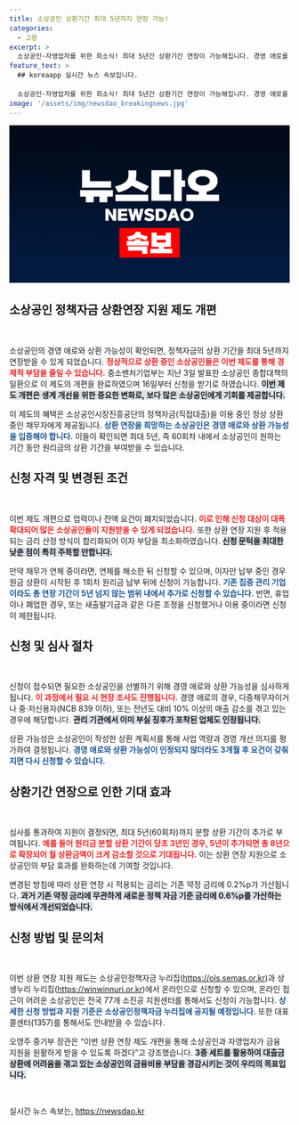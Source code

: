 ```yaml
---
title: 소상공인 상환기간 최대 5년까지 연장 가능!
categories:
  - 고용
excerpt: >
  소상공인·자영업자를 위한 희소식! 최대 5년간 상환기간 연장이 가능해집니다. 경영 애로를 겪고 있는 소상공인이라면, 이번 제도를 통해 부담을 줄일 절호의 기회를 잡으세요!
feature_text: >
  ## koreaapp 실시간 뉴스 속보입니다.

  소상공인·자영업자를 위한 희소식! 최대 5년간 상환기간 연장이 가능해집니다. 경영 애로를 겪고 있는 소상공인이라면, 이번 제도를 통해 부담을 줄일 절호의 기회를 잡으세요!
image: '/assets/img/newsdao_breakingnews.jpg'
---
```


<p><img src="/assets/img/newsdao_breakingnews.jpg" alt="koreaapp 속보" /></p>

<h2 data-ke-size="size26">소상공인 정책자금 상환연장 지원 제도 개편</h2>

<p data-ke-size="size16">&nbsp;</p>

<p>소상공인의 경영 애로와 상환 가능성이 확인되면, 정책자금의 상환 기간을 최대 5년까지 연장받을 수 있게 되었습니다. <b><span style="color: #ee2323;">정상적으로 상환 중인 소상공인들은 이번 제도를 통해 경제적 부담을 줄일 수 있습니다.</span></b> 중소벤처기업부는 지난 3일 발표한 소상공인 종합대책의 일환으로 이 제도의 개편을 완료하였으며 16일부터 신청을 받기로 하였습니다. <b><span style="background-color: #21538527;">이번 제도 개편은 생계 개선을 위한 중요한 변화로, 보다 많은 소상공인에게 기회를 제공합니다.</span></b> </p>

<p>이 제도의 혜택은 소상공인시장진흥공단의 정책자금(직접대출)을 이용 중인 정상 상환 중인 채무자에게 제공됩니다. <b><span style="color: #1a5490;">상환 연장을 희망하는 소상공인은 경영 애로와 상환 가능성을 입증해야 합니다.</span></b> 이들이 확인되면 최대 5년, 즉 60회차 내에서 소상공인이 원하는 기간 동안 원리금의 상환 기간을 부여받을 수 있습니다.</p>

<h2 data-ke-size="size26">신청 자격 및 변경된 조건</h2>

<p data-ke-size="size16">&nbsp;</p>

<p>이번 제도 개편으로 업력이나 잔액 요건이 폐지되었습니다. <b><span style="color: #ee2323;">이로 인해 신청 대상이 대폭 확대되어 많은 소상공인들이 지원받을 수 있게 되었습니다.</span></b> 또한 상환 연장 지원 후 적용되는 금리 산정 방식이 합리화되어 이자 부담을 최소화하였습니다. <b><span style="background-color: #21538527;">신청 문턱을 최대한 낮춘 점이 특히 주목할 만합니다.</span></b> </p>

<p>만약 채무가 연체 중이라면, 연체를 해소한 뒤 신청할 수 있으며, 이자만 납부 중인 경우 원금 상환이 시작된 후 1회차 원리금 납부 뒤에 신청이 가능합니다. <b><span style="color: #1a5490;">기존 집중 관리 기업이라도 총 연장 기간이 5년 넘지 않는 범위 내에서 추가로 신청할 수 있습니다.</span></b> 반면, 휴업이나 폐업한 경우, 또는 새출발기금과 같은 다른 조정을 신청했거나 이용 중이라면 신청이 제한됩니다.</p>

<h2 data-ke-size="size26">신청 및 심사 절차</h2>

<p data-ke-size="size16">&nbsp;</p>

<p>신청이 접수되면 필요한 소상공인을 선별하기 위해 경영 애로와 상환 가능성을 심사하게 됩니다. <b><span style="color: #ee2323;">이 과정에서 필요 시 현장 조사도 진행됩니다.</span></b> 경영 애로의 경우, 다중채무자이거나 중·저신용자(NCB 839 이하), 또는 전년도 대비 10% 이상의 매출 감소를 겪고 있는 경우에 해당합니다. <b><span style="background-color: #21538527;">관리 기관에서 이미 부실 징후가 포착된 업체도 인정됩니다.</span></b> </p>

<p>상환 가능성은 소상공인이 작성한 상환 계획서를 통해 사업 역량과 경영 개선 의지를 평가하여 결정됩니다. <b><span style="color: #1a5490;">경영 애로와 상환 가능성이 인정되지 않더라도 3개월 후 요건이 갖춰지면 다시 신청할 수 있습니다.</span></b> </p>

<h2 data-ke-size="size26">상환기간 연장으로 인한 기대 효과</h2>

<p data-ke-size="size16">&nbsp;</p>

<p>심사를 통과하여 지원이 결정되면, 최대 5년(60회차)까지 분할 상환 기간이 추가로 부여됩니다. <b><span style="color: #ee2323;">예를 들어 원리금 분할 상환 기간이 당초 3년인 경우, 5년이 추가되면 총 8년으로 확장되어 월 상환금액이 크게 감소할 것으로 기대됩니다.</span></b> 이는 상환 연장 지원으로 소상공인의 부담 효과를 완화하는데 기여할 것입니다. </p>

<p>변경된 방침에 따라 상환 연장 시 적용되는 금리는 기존 약정 금리에 0.2%p가 가산됩니다. <b><span style="background-color: #21538527;">과거 기존 약정 금리에 무관하게 새로운 정책 자금 기준 금리에 0.6%p를 가산하는 방식에서 개선되었습니다.</span></b> </p>

<h2 data-ke-size="size26">신청 방법 및 문의처</h2>

<p data-ke-size="size16">&nbsp;</p>

<p>이번 상환 연장 지원 제도는 소상공인정책자금 누리집(<a href="https://ols.semas.or.kr">https://ols.semas.or.kr</a>)과 상생누리 누리집(<a href="https://winwinnuri.or.kr">https://winwinnuri.or.kr</a>)에서 온라인으로 신청할 수 있으며, 온라인 접근이 어려운 소상공인은 전국 77개 소진공 지원센터를 통해서도 신청이 가능합니다. <b><span style="color: #1a5490;">상세한 신청 방법과 지원 기준은 소상공인정책자금 누리집에 공지될 예정입니다.</span></b> 또한 대표 콜센터(1357)를 통해서도 안내받을 수 있습니다.</p>

<p>오영주 중기부 장관은 “이번 상환 연장 제도 개편을 통해 소상공인과 자영업자가 금융 지원을 원활하게 받을 수 있도록 하겠다”고 강조했습니다. <b><span style="background-color: #21538527;">3종 세트를 활용하여 대출금 상환에 어려움을 겪고 있는 소상공인의 금융비용 부담을 경감시키는 것이 우리의 목표입니다.</span></b> </p>

<p data-ke-size="size16">&nbsp;</p>
실시간 뉴스 속보는, <a href="https://newsdao.kr" rel="dofollow">https://newsdao.kr</a>



